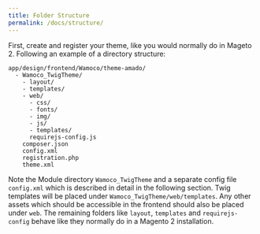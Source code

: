 ```yaml
---
title: Folder Structure
permalink: /docs/structure/
---
```


First, create and register your theme, like you would normally do in Mageto 2. Following an example of a directory structure:

    app/design/frontend/Wamoco/theme-amado/
      - Wamoco_TwigTheme/
        - layout/
        - templates/
        - web/
          - css/
          - fonts/
          - img/
          - js/
          - templates/
          requirejs-config.js
        composer.json
        config.xml
        registration.php
        theme.xml

Note the Module directory `Wamoco_TwigTheme` and a separate config file `config.xml` which is described in detail in the following section. Twig templates will be placed under `Wamoco_TwigTheme/web/templates`. Any other assets which should be accessible in the frontend should also be placed under `web`. The remaining folders like `layout`, `templates` and `requirejs-config` behave like they normally do in a Magento 2 installation.
